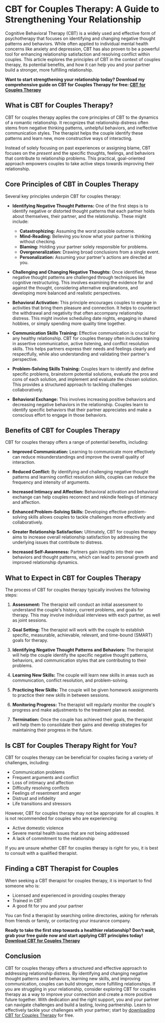 # CBT for Couples Therapy: A Guide to Strengthening Your Relationship

Cognitive Behavioral Therapy (CBT) is a widely used and effective form of psychotherapy that focuses on identifying and changing negative thought patterns and behaviors. While often applied to individual mental health concerns like anxiety and depression, CBT has also proven to be a powerful tool for enhancing relationship satisfaction and resolving conflict within couples. This article explores the principles of CBT in the context of couples therapy, its potential benefits, and how it can help you and your partner build a stronger, more fulfilling relationship.

**Want to start strengthening your relationship today? Download my comprehensive guide on CBT for Couples Therapy for free: [CBT for Couples Therapy](https://udemywork.com/cbt-for-couples-therapy)**

## What is CBT for Couples Therapy?

CBT for couples therapy applies the core principles of CBT to the dynamics of a romantic relationship. It recognizes that relationship distress often stems from negative thinking patterns, unhelpful behaviors, and ineffective communication styles. The therapist helps the couple identify these patterns and learn new, more constructive ways of interacting.

Instead of solely focusing on past experiences or assigning blame, CBT focuses on the *present* and the specific thoughts, feelings, and behaviors that contribute to relationship problems. This practical, goal-oriented approach empowers couples to take active steps towards improving their relationship.

## Core Principles of CBT in Couples Therapy

Several key principles underpin CBT for couples therapy:

*   **Identifying Negative Thought Patterns:** One of the first steps is to identify negative or distorted thought patterns that each partner holds about themselves, their partner, and the relationship. These might include:

    *   **Catastrophizing:** Assuming the worst possible outcome.
    *   **Mind-Reading:** Believing you know what your partner is thinking without checking.
    *   **Blaming:** Holding your partner solely responsible for problems.
    *   **Overgeneralization:** Drawing broad conclusions from a single event.
    *   **Personalization:** Assuming your partner's actions are directed at you.

*   **Challenging and Changing Negative Thoughts:** Once identified, these negative thought patterns are challenged through techniques like cognitive restructuring. This involves examining the evidence for and against the thought, considering alternative explanations, and developing more balanced and realistic perspectives.

*   **Behavioral Activation:** This principle encourages couples to engage in activities that bring them pleasure and connection. It helps to counteract the withdrawal and negativity that often accompany relationship distress. This might involve scheduling date nights, engaging in shared hobbies, or simply spending more quality time together.

*   **Communication Skills Training:** Effective communication is crucial for any healthy relationship. CBT for couples therapy often includes training in assertive communication, active listening, and conflict resolution skills. This helps partners express their needs and feelings clearly and respectfully, while also understanding and validating their partner's perspective.

*   **Problem-Solving Skills Training:** Couples learn to identify and define specific problems, brainstorm potential solutions, evaluate the pros and cons of each solution, and implement and evaluate the chosen solution. This provides a structured approach to tackling challenges collaboratively.

*   **Behavioral Exchange:** This involves increasing positive behaviors and decreasing negative behaviors in the relationship. Couples learn to identify specific behaviors that their partner appreciates and make a conscious effort to engage in those behaviors.

## Benefits of CBT for Couples Therapy

CBT for couples therapy offers a range of potential benefits, including:

*   **Improved Communication:** Learning to communicate more effectively can reduce misunderstandings and improve the overall quality of interaction.

*   **Reduced Conflict:** By identifying and challenging negative thought patterns and learning conflict resolution skills, couples can reduce the frequency and intensity of arguments.

*   **Increased Intimacy and Affection:** Behavioral activation and behavioral exchange can help couples reconnect and rekindle feelings of intimacy and affection.

*   **Enhanced Problem-Solving Skills:** Developing effective problem-solving skills allows couples to tackle challenges more effectively and collaboratively.

*   **Greater Relationship Satisfaction:** Ultimately, CBT for couples therapy aims to increase overall relationship satisfaction by addressing the underlying issues that contribute to distress.

*   **Increased Self-Awareness:** Partners gain insights into their own behaviors and thought patterns, which can lead to personal growth and improved relationship dynamics.

## What to Expect in CBT for Couples Therapy

The process of CBT for couples therapy typically involves the following steps:

1.  **Assessment:** The therapist will conduct an initial assessment to understand the couple's history, current problems, and goals for therapy. This may involve individual interviews with each partner, as well as joint sessions.

2.  **Goal Setting:** The therapist will work with the couple to establish specific, measurable, achievable, relevant, and time-bound (SMART) goals for therapy.

3.  **Identifying Negative Thought Patterns and Behaviors:** The therapist will help the couple identify the specific negative thought patterns, behaviors, and communication styles that are contributing to their problems.

4.  **Learning New Skills:** The couple will learn new skills in areas such as communication, conflict resolution, and problem-solving.

5.  **Practicing New Skills:** The couple will be given homework assignments to practice their new skills in between sessions.

6.  **Monitoring Progress:** The therapist will regularly monitor the couple's progress and make adjustments to the treatment plan as needed.

7.  **Termination:** Once the couple has achieved their goals, the therapist will help them to consolidate their gains and develop strategies for maintaining their progress in the future.

## Is CBT for Couples Therapy Right for You?

CBT for couples therapy can be beneficial for couples facing a variety of challenges, including:

*   Communication problems
*   Frequent arguments and conflict
*   Loss of intimacy and affection
*   Difficulty resolving conflicts
*   Feelings of resentment and anger
*   Distrust and infidelity
*   Life transitions and stressors

However, CBT for couples therapy may not be appropriate for all couples. It is not recommended for couples who are experiencing:

*   Active domestic violence
*   Severe mental health issues that are not being addressed
*   A lack of commitment to the relationship

If you are unsure whether CBT for couples therapy is right for you, it is best to consult with a qualified therapist.

## Finding a CBT Therapist for Couples

When seeking a CBT therapist for couples therapy, it is important to find someone who is:

*   Licensed and experienced in providing couples therapy
*   Trained in CBT
*   A good fit for you and your partner

You can find a therapist by searching online directories, asking for referrals from friends or family, or contacting your insurance company.

**Ready to take the first step towards a healthier relationship? Don't wait, grab your free guide now and start applying CBT principles today! [Download CBT for Couples Therapy](https://udemywork.com/cbt-for-couples-therapy)**

## Conclusion

CBT for couples therapy offers a structured and effective approach to addressing relationship distress. By identifying and changing negative thought patterns and behaviors, learning new skills, and improving communication, couples can build stronger, more fulfilling relationships. If you are struggling in your relationship, consider exploring CBT for couples therapy as a way to improve your connection and create a more positive future together. With dedication and the right support, you and your partner can navigate challenges and build a lasting, loving partnership. Learn to effectively tackle your challenges with your partner; start by [downloading CBT for Couples Therapy](https://udemywork.com/cbt-for-couples-therapy) for free.
